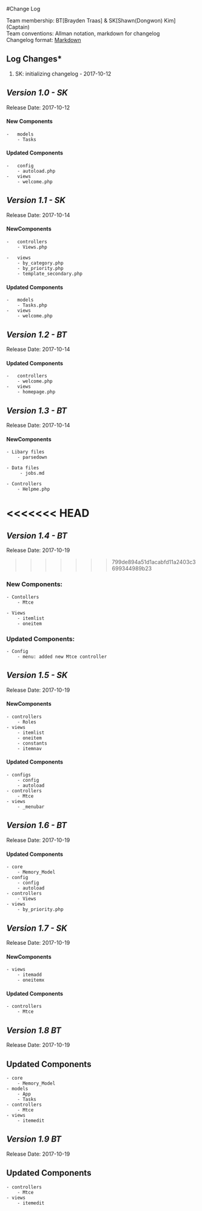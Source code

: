 #Change Log

Team membership:  BT[Brayden Traas] & SK[Shawn(Dongwon) Kim] (Captain)   
Team conventions: Allman notation, markdown for changelog  
Changelog format: [Markdown](https://github.com/adam-p/markdown-here/wiki/Markdown-Cheatsheet) 

## Log Changes*
1. SK: initializing changelog - 2017-10-12

## *Version 1.0 - SK*
Release Date: 2017-10-12

#### New Components
    -   models
        - Tasks
        
#### Updated Components
    -   config
        - autoload.php
    -   views
        - welcome.php

## *Version 1.1 - SK*
Release Date: 2017-10-14

#### NewComponents
    -   controllers
        - Views.php

    -   views
        - by_category.php
        - by_priority.php
        - template_secondary.php

#### Updated Components
    -   models
        - Tasks.php
    -   views
        - welcome.php
        
        

## *Version 1.2 - BT*
Release Date: 2017-10-14


#### Updated Components
    -   controllers
        - welcome.php
    -   views
        - homepage.php
        
        
        
 ## *Version 1.3 - BT*
 Release Date: 2017-10-14
 
 #### NewComponents
    - Libary files
        - parsedown
    
    - Data files
         - jobs.md
    
    - Controllers
        - Helpme.php
<<<<<<< HEAD
=======
    
## *Version 1.4 - BT*
Release Date: 2017-10-19
>>>>>>> 799de894a51d1acabfd11a2403c3699344989b23

### New Components: 
    - Contollers
        - Mtce
    
    - Views
        - itemlist
        - oneitem
            
### Updated Components:     
    - Config
        - menu: added new Mtce controller         
                

 ## *Version 1.5 - SK*
 Release Date: 2017-10-19

 #### NewComponents
    - controllers
        - Roles
    - views
        - itemlist
        - oneitem
        - constants
        - itemnav

 #### Updated Components
    - configs
        - config
        - autoload
    - controllers
        - Mtce
    - views
        - _menubar

## *Version 1.6 - BT*
 Release Date: 2017-10-19

 #### Updated Components
    - core
        - Memory_Model
    - config
        - config
        - autoload
    - controllers
        - Views
    - views
        - by_priority.php

## *Version 1.7 - SK*
 Release Date: 2017-10-19

 #### NewComponents
    - views
        - itemadd
        - oneitemx

 #### Updated Components

    - controllers
        - Mtce
                

## *Version 1.8 BT*
Release Date: 2017-10-19

## Updated Components
    - core
        - Memory_Model
    - models
        - App
        - Tasks
    - controllers
        - Mtce    
    - views
        - itemedit
        
## *Version 1.9 BT*
Release Date: 2017-10-19

## Updated Components
    - controllers
        - Mtce
    - views
        - itemedit                